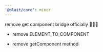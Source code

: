 ```yaml
---
'@plait/core': minor
---
```


remove get component bridge officially 🎉🎉🎉

- remove ELEMENT_TO_COMPONENT

- remove getComponent method
